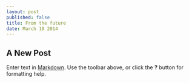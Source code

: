 ```yaml
---
layout: post
published: false
title: From the future
date: March 10 2014
---
```


## A New Post

Enter text in [Markdown](http://daringfireball.net/projects/markdown/). Use the toolbar above, or click the **?** button for formatting help.
